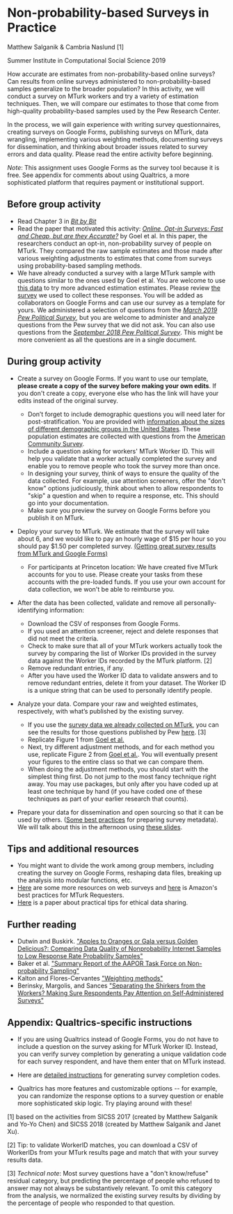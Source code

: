 Non-probability-based Surveys in Practice
================
Matthew Salganik & Cambria Naslund [1]

Summer Institute in Computational Social Science 2019



How accurate are estimates from non-probability-based online surveys? Can results from online surveys administered to non-probability-based samples generalize to the broader population? In this activity, we will conduct a survey on MTurk workers and try a variety of estimation techniques. Then, we will compare our estimates to those that come from high-quality probability-based samples used by the Pew Research Center.

In the process, we will gain experience with writing survey questionnaires, creating surveys on Google Forms, publishing surveys on MTurk, data wrangling, implementing various weighting methods, documenting surveys for dissemination, and thinking about broader issues related to survey errors and data quality. Please read the entire activity before beginning.

*Note*: This assignment uses Google Forms as the survey tool because it is free. See appendix for comments about using Qualtrics, a more sophisticated platform that requires payment or institutional support.

Before group activity
---------------------

-   Read Chapter 3 in [*Bit by Bit*](https://www.bitbybitbook.com/)
-   Read the paper that motivated this activity: [*Online, Opt-in Surveys: Fast and Cheap, but are they Accurate?*](https://5harad.com/papers/dirtysurveys.pdf) by Goel et al. In this paper, the researchers conduct an opt-in, non-probability survey of people on MTurk. They compared the raw sample estimates and those made after various weighting adjustments to estimates that come from surveys using probability-based sampling methods.
-   We have already conducted a survey with a large MTurk sample with questions similar to the ones used by Goel et al. You are welcome to use [this data](https://github.com/compsocialscience/summer-institute/blob/master/2019/materials/day4-surveys/activity/2019-06-13_mturk_data_clean.csv) to try more advanced estimation estimates. Please review [the survey](https://github.com/compsocialscience/summer-institute/blob/master/2019/materials/day4-surveys/activity/2019-06-13_mturk_google_survey.pdf) we used to collect these responses. You will be added as collaborators on Google Forms and can use our survey as a template for yours. We administered a selection of questions from the [*March 2019 Pew Political Survey*](https://www.pewresearch.org/category/publications/project/u-s-politics/2019/), but you are welcome to administer and analyze questions from the Pew survey that we did not ask. You can also use questions from the [*September 2018 Pew Political Survey*](https://github.com/compsocialscience/summer-institute/blob/master/2019/materials/day4-surveys/activity/2018-09_pew_political_survey.pdf). This might be more convenient as all the questions are in a single document.

During group activity
---------------------

-   Create a survey on Google Forms. If you want to use our template, **please create a copy of the survey before making your own edits**. If you don't create a copy, everyone else who has the link will have your edits instead of the original survey.

    -   Don’t forget to include demographic questions you will need later for post-stratification. You are provided with [information about the sizes of different demographic groups in the United States](https://github.com/compsocialscience/summer-institute/blob/master/2019/materials/day4-surveys/activity/2017_acs_data_clean.csv). These population estimates are collected with questions from the [American Community Survey](https://www2.census.gov/programs-surveys/acs/methodology/questionnaires/2017/quest17GQ.pdf).
    -   Include a question asking for workers' MTurk Worker ID. This will help you validate that a worker actually completed the survey and enable you to remove people who took the survey more than once.
    -   In designing your survey, think of ways to ensure the quality of the data collected. For example, use attention screeners, offer the "don't know" options judiciously, think about when to allow respondents to "skip" a question and when to require a response, etc. This should go into your documentation.
    -   Make sure you preview the survey on Google Forms before you publish it on MTurk.

-   Deploy your survey to MTurk. We estimate that the survey will take about 6, and we would like to pay an hourly wage of $15 per hour so you should pay $1.50 per completed survey. [(Getting great survey results from MTurk and Google Forms)](https://blog.mturk.com/tutorial-getting-great-survey-results-from-mturk-and-google-forms-da4993d878df)
    -   For participants at Princeton location: We have created five MTurk accounts for you to use. Please create your tasks from these accounts with the pre-loaded funds. If you use your own account for data collection, we won't be able to reimburse you.
-   After the data has been collected, validate and remove all personally-identifying information:

    -   Download the CSV of responses from Google Forms.
    -   If you used an attention screener, reject and delete responses that did not meet the criteria.
    -   Check to make sure that all of your MTurk workers actually took the survey by comparing the list of Worker IDs provided in the survey data against the Worker IDs recorded by the MTurk platform. [2]
    -   Remove redundant entries, if any.
    -   After you have used the Worker ID data to validate answers and to remove redundant entries, delete it from your dataset. The Worker ID is a unique string that can be used to personally identify people.

-   Analyze your data. Compare your raw and weighted estimates, respectively, with what’s published by the existing survey.

    -   If you use the [survey data we already collected on MTurk](https://github.com/compsocialscience/summer-institute/raw/master/2019/materials/day4-surveys/activity/2019-06-13_mturk_data_clean.csv), you can see the results for those questions published by Pew [here](https://github.com/compsocialscience/summer-institute/raw/master/2019/materials/day4-surveys/activity/2019_pew_benchmark_data.csv). [3]
    -   Replicate Figure 1 from [Goel et al.](https://5harad.com/papers/dirtysurveys.pdf)
    -   Next, try different adjustment methods, and for each method you use, replicate Figure 2 from [Goel et al.](https://5harad.com/papers/dirtysurveys.pdf). You will eventually present your figures to the entire class so that we can compare them.
    -   When doing the adjustment methods, you should start with the simplest thing first. Do not jump to the most fancy technique right away. You may use packages, but only after you have coded up at least one technique by hand (if you have coded one of these techniques as part of your earlier research that counts).

-   Prepare your data for dissemination and open sourcing so that it can be used by others. ([Some best practices](https://www.icpsr.umich.edu/icpsrweb/content/deposit/guide/chapter3docs.html) for preparing survey metadata). We will talk about this in the afternoon using [these slides](https://github.com/compsocialscience/summer-institute/blob/master/2018/materials/day4-surveys/06-intro-to-open-sourcing-data.pdf).

Tips and additional resources
-----------------------------

-   You might want to divide the work among group members, including creating the survey on Google Forms, reshaping data files, breaking up the analysis into modular functions, etc.
-   [Here](https://psrc.princeton.edu/our-services/using-mturk) are some more resources on web surveys and [here](https://mturkpublic.s3.amazonaws.com/docs/MTURK_BP.pdf) is Amazon's best practices for MTurk Requesters.
-   [Here](https://doi.org/10.1177/2515245917747656) is a paper about practical tips for ethical data sharing.

Further reading
---------------

-   Dutwin and Buskirk. ["Apples to Oranges or Gala versus Golden Delicious?: Comparing Data Quality of Nonprobability Internet Samples to Low Response Rate Probability Samples"](https://academic.oup.com/poq/article/81/S1/213/3749202/Apples-to-Oranges-or-Gala-versus-Golden-Delicious)
-   Baker et al. ["Summary Report of the AAPOR Task Force on Non-probability Sampling"](https://academic.oup.com/jssam/article/1/2/90/941418/Summary-Report-of-the-AAPOR-Task-Force-on-Non)
-   Kalton and Flores-Cervantes ["Weighting methods"](http://www.jos.nu/Articles/abstract.asp?article=192081)
-   Berinsky, Margolis, and Sances ["Separating the Shirkers from the Workers? Making Sure Respondents Pay Attention on Self‐Administered Surveys"](https://doi.org/10.1111/ajps.12081)

Appendix: Qualtrics-specific instructions
-----------------------------------------

-   If you are using Qualtrics instead of Google Forms, you do not have to include a question on the survey asking for MTurk Worker ID. Instead, you can verify survey completion by generating a unique validation code for each survey respondent, and have them enter that on MTurk instead.

-   Here are [detailed instructions](https://blog.mturk.com/getting-great-survey-results-from-mturk-and-qualtrics-be1704ff9786) for generating survey completion codes.

-   Qualtrics has more features and customizable options -- for example, you can randomize the response options to a survey question or enable more sophisticated skip logic. Try playing around with these!

[1] based on the activities from SICSS 2017 (created by Matthew Salganik and Yo-Yo Chen) and SICSS 2018 (created by Matthew Salganik and Janet Xu).

[2] Tip: to validate WorkerID matches, you can download a CSV of WorkerIDs from your MTurk results page and match that with your survey results data.

[3] *Technical note*: Most survey questions have a "don't know/refuse" residual category, but predicting the percentage of people who refused to answer may not always be substantively relevant. To omit this category from the analysis, we normalized the existing survey results by dividing by the percentage of people who responded to that question.
